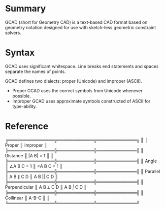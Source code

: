 
# Summary
GCAD (short for Geometry CAD) is a text-based CAD format based on geometry notation designed for use with sketch-less geometric constraint solvers.

# Syntax

GCAD uses significant whitespace. Line breaks end statements and spaces separate the names of points.

GCAD defines two dialects: proper (Unicode) and improper (ASCII).

 - Proper GCAD uses the correct symbols from Unicode whenever possible.
 - Improper GCAD uses approximate symbols constructed of ASCII for type-ability.

# Reference
╔═══════════════╦════════════╦═════════════╗
║               ║ Proper     ║ Improper    ║
╠═══════════════╬════════════╬═════════════╣
║ Distance      ║ |A B| = 1  ║             ║
╠═══════════════╬════════════╬═════════════╣
║ Angle         ║ ∠A B C = 1 ║ <A B C = 1  ║
╠═══════════════╬════════════╬═════════════╣
║ Parallel      ║ A B ∥ C D  ║ A B || C D  ║
╠═══════════════╬════════════╬═════════════╣
║ Perpendicular ║ A B ⟂ C D  ║ A B _|_ C D ║
╠═══════════════╬════════════╬═════════════╣
║ Collinear     ║ A-B-C      ║             ║
╚═══════════════╩════════════╩═════════════╝

